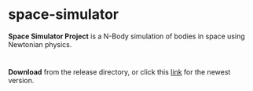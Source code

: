 # space-simulator
**Space Simulator Project** is a N-Body simulation of bodies in space using Newtonian physics.
#
**Download** from the release directory, or click this [link](https://raw.githubusercontent.com/klark888/space-simulator/main/release/Space%20Simulator%20v1.4.0.jar) for the newest version.
